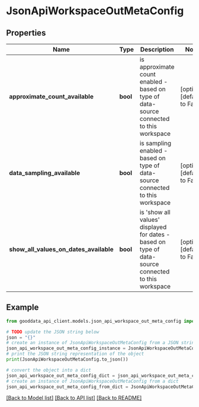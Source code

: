 # JsonApiWorkspaceOutMetaConfig


## Properties

Name | Type | Description | Notes
------------ | ------------- | ------------- | -------------
**approximate_count_available** | **bool** | is approximate count enabled - based on type of data-source connected to this workspace | [optional] [default to False]
**data_sampling_available** | **bool** | is sampling enabled - based on type of data-source connected to this workspace | [optional] [default to False]
**show_all_values_on_dates_available** | **bool** | is &#39;show all values&#39; displayed for dates - based on type of data-source connected to this workspace | [optional] [default to False]

## Example

```python
from gooddata_api_client.models.json_api_workspace_out_meta_config import JsonApiWorkspaceOutMetaConfig

# TODO update the JSON string below
json = "{}"
# create an instance of JsonApiWorkspaceOutMetaConfig from a JSON string
json_api_workspace_out_meta_config_instance = JsonApiWorkspaceOutMetaConfig.from_json(json)
# print the JSON string representation of the object
print(JsonApiWorkspaceOutMetaConfig.to_json())

# convert the object into a dict
json_api_workspace_out_meta_config_dict = json_api_workspace_out_meta_config_instance.to_dict()
# create an instance of JsonApiWorkspaceOutMetaConfig from a dict
json_api_workspace_out_meta_config_from_dict = JsonApiWorkspaceOutMetaConfig.from_dict(json_api_workspace_out_meta_config_dict)
```
[[Back to Model list]](../README.md#documentation-for-models) [[Back to API list]](../README.md#documentation-for-api-endpoints) [[Back to README]](../README.md)


